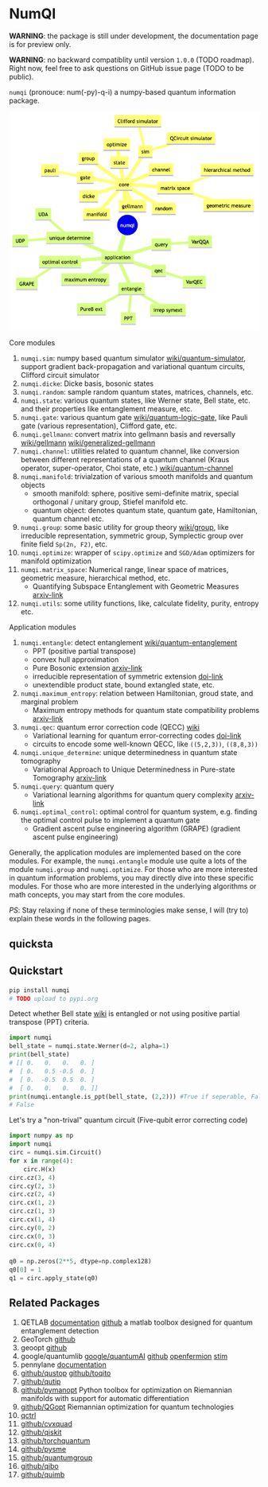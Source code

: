 # NumQI

**WARNING**: the package is still under development, the documentation page is for preview only.

**WARNING**: no backward compatiblity until version `1.0.0` (TODO roadmap). Right now, feel free to ask questions on GitHub issue page (TODO to be public).

`numqi` (pronouce: num(-py)-q-i) a numpy-based quantum information package.

![project-structure](data/project-structure.png)

Core modules

1. `numqi.sim`: numpy based quantum simulator [wiki/quantum-simulator](https://en.wikipedia.org/wiki/Quantum_simulator), support gradient back-propagation and variational quantum circuits, Clifford circuit simulator
2. `numqi.dicke`: Dicke basis, bosonic states
3. `numqi.random`: sample random quantum states, matrices, channels, etc.
4. `numqi.state`: various quantum states, like Werner state, Bell state, etc. and their properties like entanglement measure, etc.
5. `numqi.gate`: various quantum gate [wiki/quantum-logic-gate](https://en.wikipedia.org/wiki/Quantum_logic_gate), like Pauli gate (various representation), Clifford gate, etc.
6. `numqi.gellmann`: convert matrix into gellmann basis and reversally [wiki/gellmann](https://en.wikipedia.org/wiki/Gell-Mann_matrices) [wiki/generalized-gellmann](https://en.wikipedia.org/wiki/Generalizations_of_Pauli_matrices)
7. `numqi.channel`: utilities related to quantum channel, like conversion between different representations of a quantum channel (Kraus operator, super-operator, Choi state, etc.) [wiki/quantum-channel](https://en.wikipedia.org/wiki/Quantum_channel)
8. `numqi.manifold`: trivialzation of various smooth manifolds and quantum objects
    * smooth manifold: sphere, positive semi-definite matrix, special orthogonal / unitary group, Stiefel manifold etc.
    * quantum object: denotes quantum state, quantum gate, Hamiltonian, quantum channel etc.
9. `numqi.group`: some basic utility for group theory [wiki/group](https://en.wikipedia.org/wiki/Group_(mathematics)), like irreducible representation, symmetric group, Symplectic group over finite field `Sp(2n, F2)`, etc.
10. `numqi.optimize`: wrapper of `scipy.optimize` and `SGD/Adam` optimizers for manifold optimization
11. `numqi.matrix_space`: Numerical range, linear space of matrices, geometric measure, hierarchical method, etc.
     * Quantifying Subspace Entanglement with Geometric Measures [arxiv-link](https://arxiv.org/abs/2311.10353)
12. `numqi.utils`: some utility functions, like, calculate fidelity, purity, entropy etc.

Application modules

1. `numqi.entangle`: detect entanglement [wiki/quantum-entanglement](https://en.wikipedia.org/wiki/Quantum_entanglement)
    * PPT (positive partial transpose)
    * convex hull approximation
    * Pure Bosonic extension [arxiv-link](https://arxiv.org/abs/2209.10934)
    * irreducible representation of symmetric extension [doi-link](https://doi.org/10.3390/e25101425)
    * unextendible product state, bound extangled state, etc.
2. `numqi.maximum_entropy`: relation between Hamiltonian, groud state, and marginal problem
    * Maximum entropy methods for quantum state compatibility problems [arxiv-link](https://arxiv.org/abs/2207.11645)
3. `numqi.qec`: quantum error correction code (QECC) [wiki](https://en.wikipedia.org/wiki/Quantum_error_correction)
    * Variational learning for quantum error-correcting codes [doi-link](https://doi.org/10.22331/q-2022-10-06-828)
    * circuits to encode some well-known QECC, like `((5,2,3))`, `((8,8,3))`
4. `numqi.unique_determine`: unique determinedness in quantum state tomography
    * Variational Approach to Unique Determinedness in Pure-state Tomography [arxiv-link](https://arxiv.org/abs/2305.10811)
5. `numqi.query`: quantum query
    * Variational learning algorithms for quantum query complexity [arxiv-link](https://arxiv.org/abs/2205.07449)
6. `numqi.optimal_control`: optimal control for quantum system, e.g. finding the optimal control pulse to implement a quantum gate
    * Gradient ascent pulse engineering algorithm (GRAPE) (gradient ascent pulse engineering)

Generally, the application modules are implemented based on the core modules. For example, the `numqi.entangle` module use quite a lots of the module `numqi.group` and `numqi.optimize`. For those who are more interested in quantum information problems, you may directly dive into these specific modules. For those who are more interested in the underlying algorithms or math concepts, you may start from the core modules.

*PS*: Stay relaxing if none of these terminologies make sense, I will (try to) explain these words in the following pages.

## quicksta

## Quickstart

```bash
pip install numqi
# TODO upload to pypi.org
```

Detect whether Bell state [wiki](https://en.wikipedia.org/wiki/Bell_state) is entangled or not using positive partial transpose (PPT) criteria.

```python
import numqi
bell_state = numqi.state.Werner(d=2, alpha=1)
print(bell_state)
# [[ 0.   0.   0.   0. ]
#  [ 0.   0.5 -0.5  0. ]
#  [ 0.  -0.5  0.5  0. ]
#  [ 0.   0.   0.   0. ]]
print(numqi.entangle.is_ppt(bell_state, (2,2))) #True if seperable, False if entangled
# False
```

Let's try a "non-trival" quantum circuit (Five-qubit error correcting code)

```python
import numpy as np
import numqi
circ = numqi.sim.Circuit()
for x in range(4):
    circ.H(x)
circ.cz(3, 4)
circ.cy(2, 3)
circ.cz(2, 4)
circ.cx(1, 2)
circ.cz(1, 3)
circ.cx(1, 4)
circ.cy(0, 2)
circ.cx(0, 3)
circ.cx(0, 4)

q0 = np.zeros(2**5, dtype=np.complex128)
q0[0] = 1
q1 = circ.apply_state(q0)
```

## Related Packages

1. QETLAB [documentation](https://qetlab.com/) [github](https://github.com/nathanieljohnston/QETLAB) a matlab toolbox designed for quantum entanglement detection
2. GeoTorch [github](https://github.com/Lezcano/geotorch)
3. geoopt [github](https://github.com/geoopt/geoopt)
4. google/quantumlib [google/quantumAI](https://quantumai.google/software) [github](https://github.com/quantumlib) [openfermion](https://github.com/quantumlib/OpenFermion) [stim](https://github.com/quantumlib/Stim)
5. pennylane [documentation](https://docs.pennylane.ai/en/stable/)
6. [github/qustop](https://github.com/vprusso/qustop) [github/toqito](https://github.com/vprusso/toqito)
7. [github/qutip](https://github.com/qutip)
8. [github/pymanopt](https://github.com/pymanopt/pymanopt) Python toolbox for optimization on Riemannian manifolds with support for automatic differentiation
9. [github/QGopt](https://github.com/LuchnikovI/QGOpt) Riemannian optimization for quantum technologies
10. [qctrl](https://docs.q-ctrl.com/references/qctrl/index.html)
11. [github/cvxquad](https://github.com/hfawzi/cvxquad)
12. [github/qiskit](https://github.com/Qiskit/qiskit)
13. [github/torchquantum](https://github.com/mit-han-lab/torchquantum)
14. [github/pysme](https://github.com/CQuIC/pysme)
15. [github/quantumgroup](https://quantumghent.github.io/)
16. [github/qibo](https://github.com/qiboteam/qibo)
17. [github/quimb](https://quimb.readthedocs.io/en/latest/)
